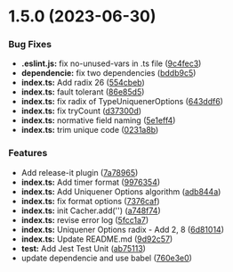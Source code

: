 

# 1.5.0 (2023-06-30)


### Bug Fixes

* **.eslint.js:** fix no-unused-vars in .ts file ([9c4fec3](https://github.com/linpengteng/uniquener/commit/9c4fec3cf17070309a12b68368016bbca05cd330))
* **dependencie:** fix two dependencies ([bddb9c5](https://github.com/linpengteng/uniquener/commit/bddb9c5899d3329a5fbe43b6e254087517dbc300))
* **index.ts:** Add radix 26 ([554cbeb](https://github.com/linpengteng/uniquener/commit/554cbeb813cfef0f60b24e345936f416b8cc755d))
* **index.ts:** fault tolerant ([86e85d5](https://github.com/linpengteng/uniquener/commit/86e85d5cd45a7f198fea98ee627f84f568f24cef))
* **index.ts:** fix radix of TypeUniquenerOptions ([643ddf6](https://github.com/linpengteng/uniquener/commit/643ddf69486a43ac98e65b492aa8f006c5ee9f2b))
* **index.ts:** fix tryCount ([d37300d](https://github.com/linpengteng/uniquener/commit/d37300dbc814803704c27e5188cc1847c3eff63d))
* **index.ts:** normative field naming ([5e1eff4](https://github.com/linpengteng/uniquener/commit/5e1eff4fa0088004ada83f8f9028253c81a39bec))
* **index.ts:** trim unique code ([0231a8b](https://github.com/linpengteng/uniquener/commit/0231a8b91bceda33facbbcdcd3c188181ff59b12))


### Features

* Add release-it plugin ([7a78965](https://github.com/linpengteng/uniquener/commit/7a78965b1aca3652d89b7011abd05b7fed8ed62c))
* **index.ts:** Add timer format ([9976354](https://github.com/linpengteng/uniquener/commit/997635470263e19a232d0a64fbe29c708558f60d))
* **index.ts:** Add Uniquener Options algorithm ([adb844a](https://github.com/linpengteng/uniquener/commit/adb844a1b4ab63d2f3078a184c4a767d96f939b8))
* **index.ts:** fix format options ([7376caf](https://github.com/linpengteng/uniquener/commit/7376caf19bee0c80e25f6588e15e444914b8fd4f))
* **index.ts:** init Cacher.add('') ([a748f74](https://github.com/linpengteng/uniquener/commit/a748f74c707b1e03c3f49dab76ef42a3e083da1d))
* **index.ts:** revise error log ([5fcc1a7](https://github.com/linpengteng/uniquener/commit/5fcc1a76f7e297303ee9bea328f55c764c973add))
* **index.ts:** Uniquener Options radix - Add 2, 8 ([6d81014](https://github.com/linpengteng/uniquener/commit/6d810141a19bc395d6acd22784ae6557dd176a48))
* **index.ts:** Update README.md ([9d92c57](https://github.com/linpengteng/uniquener/commit/9d92c57874be865cc33167c9718bc0dbc34e75d5))
* **test:** Add Jest Test Unit ([ab75113](https://github.com/linpengteng/uniquener/commit/ab751132522e31b85da524b8dbb061cf402eca17))
* update dependencie and use babel ([760e3e0](https://github.com/linpengteng/uniquener/commit/760e3e0331d41b97a7ece372f53a8cee14f1ec5a))